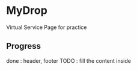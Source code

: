 # MyDrop
Virtual Service Page for practice

## Progress
done : header, footer
TODO : fill the content inside